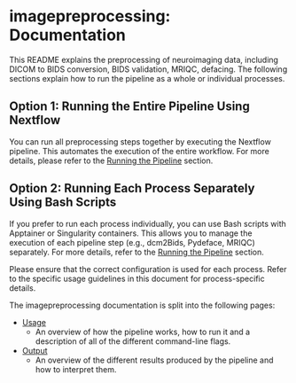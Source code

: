 # imagepreprocessing: Documentation

This README explains the preprocessing of neuroimaging data, including DICOM to BIDS conversion, BIDS validation, MRIQC, defacing. 
The following sections explain how to run the pipeline as a whole or individual processes.

## Option 1: Running the Entire Pipeline Using Nextflow

You can run all preprocessing steps together by executing the Nextflow pipeline. This automates the execution of the entire workflow. For more details, please refer to the [Running the Pipeline](https://github.com/mahnaz007/ImagePreprocessing/blob/main/docs/usage.md#running-the-pipeline) section.

## Option 2: Running Each Process Separately Using Bash Scripts

If you prefer to run each process individually, you can use Bash scripts with Apptainer or Singularity containers. This allows you to manage the execution of each pipeline step (e.g., dcm2Bids, Pydeface, MRIQC) separately. For more details, refer to the [Running the Pipeline](https://github.com/mahnaz007/ImagePreprocessing/blob/main/docs/usage.md#running-the-pipeline) section.

Please ensure that the correct configuration is used for each process. Refer to the specific usage guidelines in this document for process-specific details.

The imagepreprocessing documentation is split into the following pages:
- [Usage](usage.md)
  - An overview of how the pipeline works, how to run it and a description of all of the different command-line flags.
- [Output](output.md)
  - An overview of the different results produced by the pipeline and how to interpret them.
